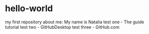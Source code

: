 # hello-world
my first repository
about me: My name is Natalia
test one - The guide tutorial
test two - GitHubDesktop
test three - GitHub.com

